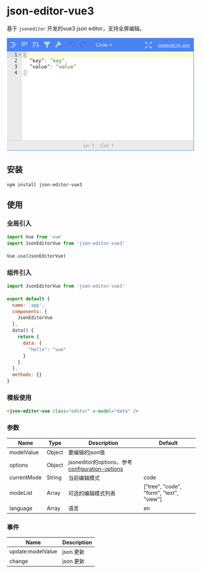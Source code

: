 # json-editor-vue3

基于 `jsoneditor` 开发的vue3 json editor，支持全屏编辑。

<img src="./github/screenshot.png" style="width: 500px" />

## 安装

```bash
npm install json-editor-vue3
```

## 使用

### 全局引入

```javascript
import Vue from 'vue'
import JsonEditorVue from 'json-editor-vue3'

Vue.use(JsonEditorVue)
```

### 组件引入

```javascript
import JsonEditorVue from 'json-editor-vue3'

export default {
  name: 'app',
  components: {
    JsonEditorVue
  },
  data() {
    return {
      data: {
        "hello": "vue"
      }
    }
  },
  methods: {}
}
```

### 模板使用

```html
<json-editor-vue class="editor" v-model="data" />
```

### 参数

| Name | Type | Description | Default | 
| ---- | ---- | ----------- | ------- |
| modelValue | Object | 要编辑的json值 |  |
| options | Object | jsoneditor的options，参考[configuration-options](https://github.com/josdejong/jsoneditor/blob/master/docs/api.md#configuration-options) |  |
| currentMode | String | 当前编辑模式 | code |
| modeList | Array | 可选的编辑模式列表 | ["tree", "code", "form", "text", "view"] |
| language | Array | 语言 | en |


### 事件

| Name  | Description    |
| ----- | -------------- |
| update:modelValue | json 更新 |
| change | json 更新 |

